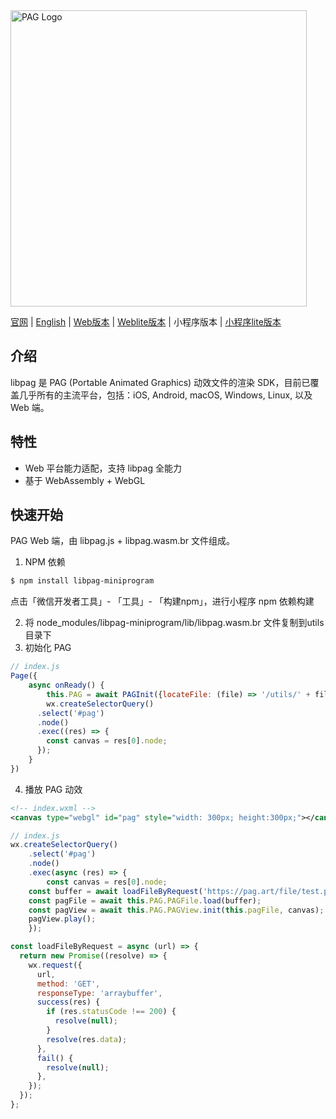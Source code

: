 <img src="https://pag.art/img/readme/logo.png" alt="PAG Logo" width="474"/>

[官网](https://pag.art) | [English](../README.md) | [Web版本](../README.zh_CN.md) | [Weblite版本](../lite) | 小程序版本 | [小程序lite版本](../lite/wechat)

## 介绍

libpag 是 PAG (Portable Animated Graphics) 动效文件的渲染 SDK，目前已覆盖几乎所有的主流平台，包括：iOS, Android, macOS,
Windows, Linux, 以及 Web 端。

## 特性

- Web 平台能力适配，支持 libpag 全能力
- 基于 WebAssembly + WebGL

## 快速开始

PAG Web 端，由 libpag.js + libpag.wasm.br 文件组成。

1. NPM 依赖

``` bash
$ npm install libpag-miniprogram
```

点击「微信开发者工具」- 「工具」- 「构建npm」，进行小程序 npm 依赖构建

2. 将 node_modules/libpag-miniprogram/lib/libpag.wasm.br 文件复制到utils目录下
3. 初始化 PAG

``` javascript
// index.js
Page({
	async onReady() {
		this.PAG = await PAGInit({locateFile: (file) => '/utils/' + file});
		wx.createSelectorQuery()
      .select('#pag')
      .node()
      .exec((res) => {
        const canvas = res[0].node;
      });
	}
})
```

4. 播放 PAG 动效
```xml
<!-- index.wxml -->
<canvas type="webgl" id="pag" style="width: 300px; height:300px;"></canvas>
```

``` javascript
// index.js
wx.createSelectorQuery()
	.select('#pag')
	.node()
	.exec(async (res) => {
		const canvas = res[0].node;
  	const buffer = await loadFileByRequest('https://pag.art/file/test.pag');
  	const pagFile = await this.PAG.PAGFile.load(buffer);
  	const pagView = await this.PAG.PAGView.init(this.pagFile, canvas);
  	pagView.play();
	});

const loadFileByRequest = async (url) => {
  return new Promise((resolve) => {
    wx.request({
      url,
      method: 'GET',
      responseType: 'arraybuffer',
      success(res) {
        if (res.statusCode !== 200) {
          resolve(null);
        }
        resolve(res.data);
      },
      fail() {
        resolve(null);
      },
    });
  });
};
```

